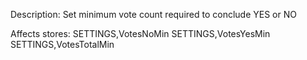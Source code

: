 Description: Set minimum vote count required to conclude YES or NO

Affects stores:
SETTINGS,VotesNoMin
SETTINGS,VotesYesMin
SETTINGS,VotesTotalMin